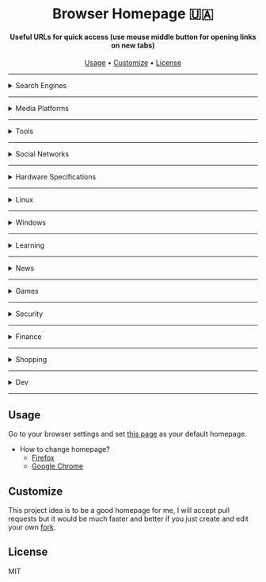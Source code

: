 <h1 align="center">
  Browser Homepage 🇺🇦
</h1>

<h4 align="center">Useful URLs for quick access (use mouse middle button for opening links on new tabs)</h4>

<p align="center">
  <a href="#usage">Usage</a> •
  <a href="#customize">Customize</a> •
  <a href="#license">License</a> 
</p>

---

<details>
  <summary>Search Engines</summary>
  
  - [DuckDuckGo](https://duckduckgo.com/)
  - [Google](https://www.google.com/)
  - [Bing](https://www.bing.com/)
  - Meta Search (use local instance for better privacity)
    - [SearX](https://github.com/searx/searx)
    - [SearXNG](https://github.com/searxng/searxng)
    - [Whoogle](https://github.com/benbusby/whoogle-search)
  - Image Search
    - [SauceNAO](https://saucenao.com/)
</details>

---

<details>
  <summary>Media Platforms</summary>

  - Video
    - [Youtube](https://www.youtube.com/)
    - [BiliBili](https://www.bilibili.tv/en)
    - [Twitch](https://www.twitch.tv/)
    - [NicoNico](https://www.nicovideo.jp/)
    - [NewPipe](https://newpipe.net/)
    - [Piped - Youtube Client](https://github.com/TeamPiped/Piped)
      - [Piped - Instance](https://piped.video/)
  - Music
    - [Hyperpipe - Youtube Music Client](https://hyperpipe.surge.sh/)
</details>

------

<details>
  <summary>Tools</summary>

  - [Awesome AI Tools](https://github.com/pingan8787/awesome-ai-tools)
  - [Lines of Code](https://codetabs.com/count-loc/count-loc-online.html)
  - [PDF editor](https://pdf-editor.vercel.app/)
  - [Chat GPT](https://chat.openai.com/)
  - [waifu2x - Image Upscaller](https://github.com/nagadomi/waifu2x)
    - [waifu2x Cloud](https://waifu2x.udp.jp/)
    - [waifu2x Browser](https://unlimited.waifu2x.net/)
</details>

------

<details>
  <summary>Social Networks</summary>

  - [Telegram](https://web.telegram.org/z/)
  - [Whatsapp](https://web.whatsapp.com/)
  - [Twitter](https://twitter.com/home)
  - [Discord](https://discord.com/channels/@me)
  - [Kitsu](https://kitsu.io/explore/anime)
</details>

---

<details>
  <summary>Hardware Specifications</summary>

  - [Gadget Versus](https://gadgetversus.com/)
  - [Technical City](https://technical.city/en)
  - [Nano Review](https://nanoreview.net/)
  - [CPU Monkey](https://www.cpu-monkey.com/en/)
  - [Smartphones](https://www.devicespecifications.com/en)
    - [Redmi Go](https://www.devicespecifications.com/en/model/c50e4f06)
    - [Redmi note 8 T](https://www.devicespecifications.com/en/model/342f51e4)
    - [Poco m5](https://www.devicespecifications.com/en/model/b3d05a68)
    - [Unihertz Tank](https://www.devicespecifications.com/en/model/f2905b84)
</details>

---

<details>
  <summary>Linux</summary>

  - [Upstream Kernel Source](https://github.com/torvalds/linux)
  - [Flathub](https://flathub.org/home)
  - [Distros](https://distrowatch.com/dwres.php?resource=ranking)
    - [Void](https://voidlinux.org/)
      - [Docs](https://docs.voidlinux.org/)
      - [Packages](https://voidlinux.org/packages/)
    - [Alpine](https://www.alpinelinux.org/)
      - [Docs](https://docs.alpinelinux.org/user-handbook/0.1a/index.html)
      - [Packages](https://pkgs.alpinelinux.org/packages)
    - [Manjaro](https://manjaro.org/)
      - [Docs](https://docs.manjaro.org/)
      - [Packages](https://packages.manjaro.org/)
    - [Ubuntu](https://ubuntu.com/)
      - [Docs](https://docs.ubuntu.com/)
      - [Packages](https://packages.ubuntu.com/)
  - [Wayland](https://en.wikipedia.org/wiki/Wayland_(protocol))
    - [Sway](https://github.com/swaywm/sway)
    - [Wayfire](https://github.com/WayfireWM/wayfire)
    - [River](https://github.com/riverwm/river)
    - [Hyprland](https://github.com/hyprwm/Hyprland)
</details>

---

<details>
  <summary>Windows</summary>

  It's a good idea to use [chocolatey](https://chocolatey.org/install)

  - [Docs](https://learn.microsoft.com/en-us/windows/)
  - [Packages](https://community.chocolatey.org/packages)
</details>

---

<details>
  <summary>Learning</summary>

  - [Khan Academy](https://www.khanacademy.org/)
  - [FreeCodeCamp](https://www.freecodecamp.org/)
  - [Kaggle](https://www.kaggle.com/)
  - [Interactive Learning](https://github.com/ronreiter/interactive-tutorials)
  - [Web3](https://www.useweb3.xyz/)
  - [SQL](https://sqlbolt.com/)
  - [Git](https://learngitbranching.js.org/)
</details>

---

<details>
  <summary>News</summary>

  - [Phoronix](https://www.phoronix.com/)
  - [Tom's Hardware](https://www.tomshardware.com/)
  - [The Hacker](https://thehackernews.com/)
</details>

---

<details>
  <summary>Games</summary>

  - [Genshin Impact](https://genshin.mihoyo.com/en)
    - [GenshinGG](https://genshin.gg/)
    - [Project Amber](https://ambr.top/en)
    - [Genshin Interactive Map](https://genshin-impact-map.appsample.com/)
  - [Orna RPG](https://playorna.com/)
    - [Orna Wiki](https://ornarpg.fandom.com/wiki/Orna_RPG_Wiki)
    - [Orna Guide](https://orna.guide/)
    - [Orna Builds](https://ornabuilds.com/)
    - [Orna Basics Guide](https://www.ornalegends.com/home/the-ultimate-ornarpg-beginner-basics-guide)
  - [Chess](https://lichess.org/)
    - [Live Ratings](https://2700chess.com/)
    - [World Chess Championships](https://en.wikipedia.org/wiki/World_Chess_Championship)
      - [Lichess](https://lichess.org/page/world-championships)
</details>

---

<details>
  <summary>Security</summary>

  - [OWASP Top Ten](https://cheatsheetseries.owasp.org/index.html)
  - [NIST CVEs](https://nvd.nist.gov/vuln/search)
  - [CVEs](https://cve.mitre.org/)
  - [Docker HUB](https://hub.docker.com/)
    - You can search if your distro has exploits, [example](https://hub.docker.com/_/centos/tags) on vulnerability column.
  - Pentesting
    - [vulnx](https://github.com/anouarbensaad/vulnx)
    - [nikto](https://github.com/sullo/nikto)
  - [Software CVEs](https://www.cvedetails.com/)
    - [Google Chrome](https://www.cvedetails.com/product/15031/Google-Chrome.html)
    - [Mozilla Firefox](https://www.cvedetails.com/product/3264/Mozilla-Firefox.html)
    - [Visual Studio Code](https://www.cvedetails.com/product/50646/Microsoft-Visual-Studio-Code.html)
    - [Linuex Kernel](https://www.cvedetails.com/product/47/Linux-Linux-Kernel.html?vendor_id=33)
    - [Ubuntu Linux](https://www.cvedetails.com/product/20550/Canonical-Ubuntu-Linux.html)
    - [Microsoft Windows 11](https://www.cvedetails.com/product/102217/Microsoft-Windows-11.html)
</details>

---

<details>
  <summary>Finance</summary>

  - [USD -> BTC](https://www.xe.com/currencycharts/?from=USD&to=BTC&view=1M)
  - [USD -> EUR](https://www.xe.com/currencycharts/?from=USD&to=EUR&view=1M)
  - [USD -> BRL](https://www.xe.com/currencycharts/?from=USD&to=BRL&view=1M)
  - [USD -> CNY](https://www.xe.com/currencycharts/?from=USD&to=CNY&view=1M)
</details>

---

<details>
  <summary>Shopping</summary>

  - [Amazon](https://www.amazon.com)
  - [AliExpress](https://www.aliexpress.com/)
  - [Shopee](https://shopee.com.br/)
</details>

---

<details>
  <summary>Dev</summary>

  - [Github](https://github.com/cassiofb-dev)
  - [Website](https://cassio-souza.pages.dev/)
    - [Cloudflare](https://dash.cloudflare.com)
    - [Google Search Console](https://search.google.com/u/1/search-console?resource_id=https://cassio-souza.pages.dev/)
    - [Bing Webmaster](https://www.bing.com/webmasters/home)
</details>

---

## Usage

Go to your browser settings and set [this page](https://cassiofb-dev.github.io/browser-homepage/) as your default homepage.

- How to change homepage?
  - [Firefox](https://support.mozilla.org/en-US/kb/how-to-set-the-home-page)
  - [Google Chrome](https://support.google.com/chrome/answer/95314?hl=en&co=GENIE.Platform%3DDesktop)

## Customize

This project idea is to be a good homepage for me, I will accept pull requests but it would be much faster and better if you just create and edit your own [fork](https://github.com/cassiofb-dev/browser-homepage/fork).

## License

MIT
